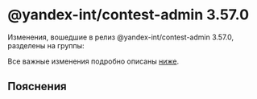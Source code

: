 # @yandex-int/contest-admin 3.57.0

<!-- ЧЕЛОВЕЧЕСКОЕ ВСТУПЛЕНИЕ -->

Изменения, вошедшие в релиз @yandex-int/contest-admin 3.57.0, разделены на группы:

Все важные изменения подробно описаны [ниже](#Пояснения).

## Пояснения

